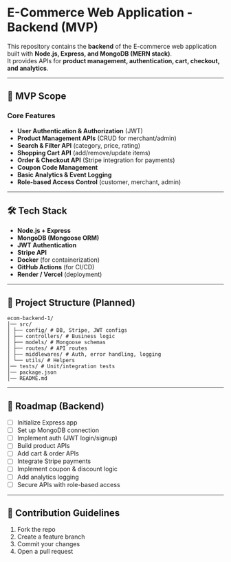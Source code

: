 # E-Commerce Web Application - Backend (MVP)

This repository contains the **backend** of the E-commerce web application built with **Node.js, Express, and MongoDB (MERN stack)**.  
It provides APIs for **product management, authentication, cart, checkout, and analytics**.

---

## 🚀 MVP Scope

### Core Features
- **User Authentication & Authorization** (JWT)
- **Product Management APIs** (CRUD for merchant/admin)
- **Search & Filter API** (category, price, rating)
- **Shopping Cart API** (add/remove/update items)
- **Order & Checkout API** (Stripe integration for payments)
- **Coupon Code Management**
- **Basic Analytics & Event Logging**
- **Role-based Access Control** (customer, merchant, admin)

---

## 🛠️ Tech Stack
- **Node.js + Express**
- **MongoDB (Mongoose ORM)**
- **JWT Authentication**
- **Stripe API**
- **Docker** (for containerization)
- **GitHub Actions** (for CI/CD)
- **Render / Vercel** (deployment)

---

## 📁 Project Structure (Planned)
```
ecom-backend-1/
│── src/
│ ├── config/ # DB, Stripe, JWT configs
│ ├── controllers/ # Business logic
│ ├── models/ # Mongoose schemas
│ ├── routes/ # API routes
│ ├── middlewares/ # Auth, error handling, logging
│ └── utils/ # Helpers
│── tests/ # Unit/integration tests
│── package.json
│── README.md
```


---

## 📌 Roadmap (Backend)
- [ ] Initialize Express app
- [ ] Set up MongoDB connection
- [ ] Implement auth (JWT login/signup)
- [ ] Build product APIs
- [ ] Add cart & order APIs
- [ ] Integrate Stripe payments
- [ ] Implement coupon & discount logic
- [ ] Add analytics logging
- [ ] Secure APIs with role-based access

---

## 🤝 Contribution Guidelines
1. Fork the repo
2. Create a feature branch
3. Commit your changes
4. Open a pull request
